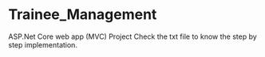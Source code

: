 # Trainee_Management
ASP.Net Core web app (MVC) Project
Check the txt file to know the step by step implementation.

